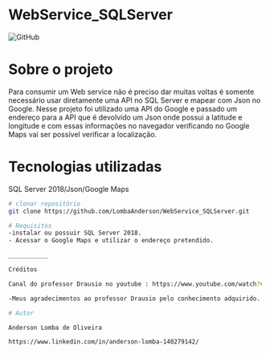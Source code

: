 # WebService_SQLServer

![GitHub](https://img.shields.io/github/license/LombaAnderson/WebService_SQLServer)

# Sobre o projeto

Para consumir um  Web service não é preciso dar muitas voltas é somente necessário usar diretamente uma API no SQL Server e mapear com Json no Google.
Nesse projeto foi utilizado uma API do Google e passado um endereço para a API que é devolvido um Json onde possui a latitude e longitude e com essas informações
no navegador verificando no Google Maps vai ser possível verificar a localização.


# Tecnologias utilizadas
SQL Server 2018/Json/Google Maps

```bash
# clonar repositório
git clone https://github.com/LombaAnderson/WebService_SQLServer.git

# Requisitos 
-instalar ou possuir SQL Server 2018.
- Acessar o Google Maps e utilizar o endereço pretendido.

___________

Créditos

Canal do professor Drausio no youtube : https://www.youtube.com/watch?v=yhGcfYbNGP0.

-Meus agradecimentos ao professor Drausio pelo conhecimento adquirido. 

# Autor

Anderson Lomba de Oliveira

https://www.linkedin.com/in/anderson-lomba-140279142/
